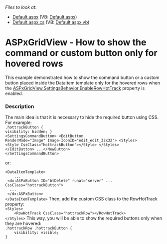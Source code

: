 <!-- default file list -->
*Files to look at*:

* [Default.aspx](./CS/Default.aspx) (VB: [Default.aspx](./VB/Default.aspx))
* [Default.aspx.cs](./CS/Default.aspx.cs) (VB: [Default.aspx.vb](./VB/Default.aspx.vb))
<!-- default file list end -->
# ASPxGridView - How to show the command or custom button only for hovered rows


This example demonstrated how to show the command button or a custom button placed inside the DataItem template only for the hovered rows when the <a href="https://documentation.devexpress.com/#AspNet/DevExpressWebASPxGridViewBehaviorSettings_EnableRowHotTracktopic">ASPxGridView.SettingsBehavior.EnableRowHotTrack</a> property is enabled. <br>


<h3>Description</h3>

The main idea is that it is necessary to hide the required button using CSS. For example:<br>
<code lang="css">.hottrackButton {
    visibility: hidden;
}</code>
<br>
<code lang="aspx">&lt;SettingsCommandButton&gt;
    &lt;EditButton RenderMode="Image" Image-IconID="edit_edit_32x32"&gt;
        &lt;Styles&gt;
            &lt;Style CssClass="hottrackButton"&gt;&lt;/Style&gt;
        &lt;/Styles&gt;
    &lt;/EditButton&gt;
    ...&lt;/NewButton&gt;
&lt;/SettingsCommandButton&gt;</code>
<p>or:</p>
<code lang="aspx">&lt;DataItemTemplate&gt;
    ...
 &lt;dx:ASPxButton ID="btDelete" runat="server" ... CssClass="hottrackButton"&gt;
  ...
 &lt;/dx:ASPxButton&gt; 
&lt;/DataItemTemplate&gt;</code>
Then, add the custom CSS class to the&nbsp;RowHotTrack property:<br>
<code lang="aspx">&lt;Styles&gt;
    &lt;RowHotTrack CssClass="hottrackRow"&gt;&lt;/RowHotTrack&gt;
&lt;/Styles&gt;</code>
This way, you will be able to show the required buttons only when they are hovered:<br>
<code lang="css">.hottrackRow .hottrackButton {
    visibility: visible;
}</code>

<br/>


